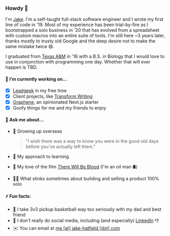 ### Howdy 👋

I'm [Jake](https://jake-hatfield.com). I'm a self-taught full-stack software engineer and I wrote my first line of code in '19. Most of my experience has been trial-by-fire as I bootstrapped a solo business in '20 that has evolved from a spreadsheet with custom macros into an entire suite of tools. I'm still here ~3 years later, thanks mostly to trusty old Google and the deep desire not to make the same mistake twice 😅.

I graduated from [Texas A&M](https://www.tamu.edu/) in '16 with a B.S. in Biology that I would love to use in conjunction with programming one day. Whether that will ever happen is TBD.

#### 🔭 I’m currently working on...

- [x] [Leadgeek](https://leadgeek.io/) in my free time
- [x] Client projects, like [Transform Writing](https://transformwriting.com)
- [x] [Graphene](https://github.com/jake-hatfield/graphene), an opinionated Next.js starter
- [x] Goofy things for me and my friends to enjoy

#### 💬 Ask me about...

- 🏯 Growing up overseas

  > "I wish there was a way to know you were in the good old days before you've actually left them."

- 🏫 My approach to learning
- 💖 My love of the film [There Will Be Blood](https://en.wikipedia.org/wiki/There_Will_Be_Blood) (I'm an oil man 🛢️)
- 👷‍♂️ What stinks sometimes about building and selling a product 100% solo

#### ⚡ Fun facts:

- 🏀 I take 3v3 pickup basketball way too seriously with my dad and best friend
- 🤙 I don't really do social media, including (and especially) [LinkedIn](https://www.linkedin.com/) 👎
- ✉️ You can email at [me [at] jake-hatfield [dot] com](mailto:me@jake-hatfield.com)
